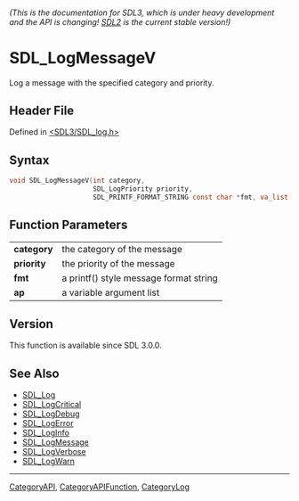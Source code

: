 ###### (This is the documentation for SDL3, which is under heavy development and the API is changing! [SDL2](https://wiki.libsdl.org/SDL2/) is the current stable version!)
# SDL_LogMessageV

Log a message with the specified category and priority.

## Header File

Defined in [<SDL3/SDL_log.h>](https://github.com/libsdl-org/SDL/blob/main/include/SDL3/SDL_log.h)

## Syntax

```c
void SDL_LogMessageV(int category,
                     SDL_LogPriority priority,
                     SDL_PRINTF_FORMAT_STRING const char *fmt, va_list ap) SDL_PRINTF_VARARG_FUNCV(3);

```

## Function Parameters

|                  |                                        |
| ---------------- | -------------------------------------- |
| **category**     | the category of the message            |
| **priority**     | the priority of the message            |
| **fmt**          | a printf() style message format string |
| **ap**           | a variable argument list               |

## Version

This function is available since SDL 3.0.0.

## See Also

- [SDL_Log](SDL_Log)
- [SDL_LogCritical](SDL_LogCritical)
- [SDL_LogDebug](SDL_LogDebug)
- [SDL_LogError](SDL_LogError)
- [SDL_LogInfo](SDL_LogInfo)
- [SDL_LogMessage](SDL_LogMessage)
- [SDL_LogVerbose](SDL_LogVerbose)
- [SDL_LogWarn](SDL_LogWarn)

----
[CategoryAPI](CategoryAPI), [CategoryAPIFunction](CategoryAPIFunction), [CategoryLog](CategoryLog)


